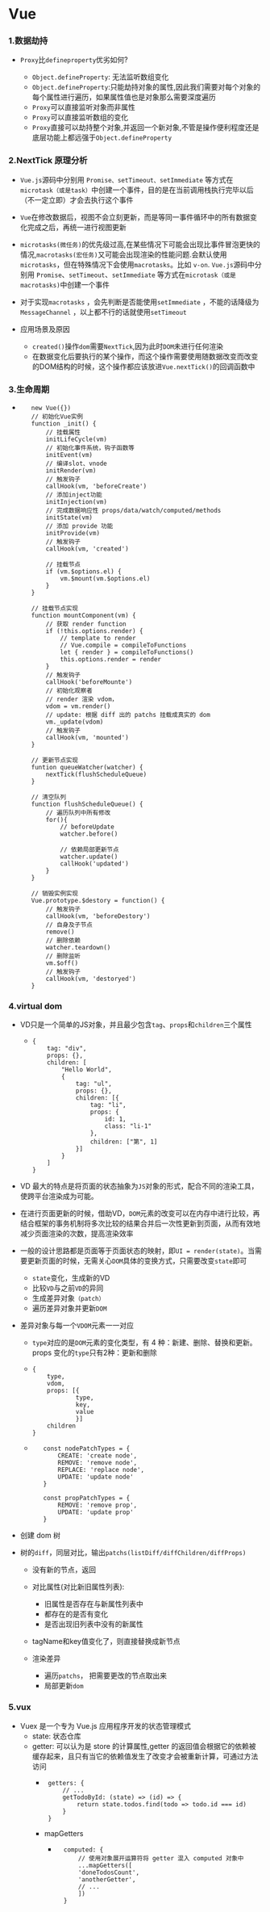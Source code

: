# Vue

### 1.数据劫持
   - `Proxy`比`defineproperty`优劣如何?

      - `Object.defineProperty`: 无法监听数组变化
      - `Object.defineProperty`:只能劫持对象的属性,因此我们需要对每个对象的每个属性进行遍历，如果属性值也是对象那么需要深度遍历
      - `Proxy`可以直接监听对象而非属性
      - `Proxy`可以直接监听数组的变化
      - `Proxy`直接可以劫持整个对象,并返回一个新对象,不管是操作便利程度还是底层功能上都远强于`Object.defineProperty`

### 2.NextTick 原理分析

   - `Vue.js`源码中分别用 `Promise、setTimeout、setImmediate` 等方式在 `microtask（或是task）`中创建一个事件，目的是在当前调用栈执行完毕以后（不一定立即）才会去执行这个事件

   - `Vue`在修改数据后，视图不会立刻更新，而是等同一事件循环中的所有数据变化完成之后，再统一进行视图更新
   - `microtasks(微任务)`的优先级过高,在某些情况下可能会出现比事件冒泡更快的情况,`macrotasks(宏任务)`又可能会出现渲染的性能问题.会默认使用`microtasks`，但在特殊情况下会使用`macrotasks`。比如 `v-on`. `Vue.js`源码中分别用 `Promise`、`setTimeout`、`setImmediate` 等方式在`microtask（或是macrotasks)`中创建一个事件
   - 对于实现`macrotasks` ，会先判断是否能使用`setImmediate` ，不能的话降级为 `MessageChannel` ，以上都不行的话就使用`setTimeout`
   - 应用场景及原因
      - `created()`操作`dom`需要`NextTick`,因为此时`DOM`未进行任何渲染
      - 在数据变化后要执行的某个操作，而这个操作需要使用随数据改变而改变的DOM结构的时候，这个操作都应该放进`Vue.nextTick()`的回调函数中

### 3.生命周期

   - ```
        new Vue({})
        // 初始化Vue实例
        function _init() {
            // 挂载属性
            initLifeCycle(vm) 
            // 初始化事件系统，钩子函数等
            initEvent(vm) 
            // 编译slot、vnode
            initRender(vm) 
            // 触发钩子
            callHook(vm, 'beforeCreate')
            // 添加inject功能
            initInjection(vm)
            // 完成数据响应性 props/data/watch/computed/methods
            initState(vm)
            // 添加 provide 功能
            initProvide(vm)
            // 触发钩子
            callHook(vm, 'created')
                
            // 挂载节点
            if (vm.$options.el) {
                vm.$mount(vm.$options.el)
            }
        }

        // 挂载节点实现
        function mountComponent(vm) {
            // 获取 render function
            if (!this.options.render) {
                // template to render
                // Vue.compile = compileToFunctions
                let { render } = compileToFunctions() 
                this.options.render = render
            }
            // 触发钩子
            callHook('beforeMounte')
            // 初始化观察者
            // render 渲染 vdom， 
            vdom = vm.render()
            // update: 根据 diff 出的 patchs 挂载成真实的 dom 
            vm._update(vdom)
            // 触发钩子  
            callHook(vm, 'mounted')
        }

        // 更新节点实现
        funtion queueWatcher(watcher) {
            nextTick(flushScheduleQueue)
        }

        // 清空队列
        function flushScheduleQueue() {
            // 遍历队列中所有修改
            for(){
                // beforeUpdate
                watcher.before()
                
                // 依赖局部更新节点
                watcher.update() 
                callHook('updated')
            }
        }

        // 销毁实例实现
        Vue.prototype.$destory = function() {
            // 触发钩子
            callHook(vm, 'beforeDestory')
            // 自身及子节点
            remove() 
            // 删除依赖
            watcher.teardown() 
            // 删除监听
            vm.$off() 
            // 触发钩子
            callHook(vm, 'destoryed')
        }
     ```

### 4.virtual dom

   - VD只是一个简单的JS对象，并且最少包含`tag`、`props`和`children`三个属性
      - ```
        {
            tag: "div",
            props: {},
            children: [
                "Hello World", 
                {
                    tag: "ul",
                    props: {},
                    children: [{
                        tag: "li",
                        props: {
                            id: 1,
                            class: "li-1"
                        },
                        children: ["第", 1]
                    }]
                }
            ]
        }
        ```
   - VD 最大的特点是将页面的状态抽象为`JS`对象的形式，配合不同的渲染工具，使跨平台渲染成为可能。
   - 在进行页面更新的时候，借助VD，`DOM`元素的改变可以在内存中进行比较，再结合框架的事务机制将多次比较的结果合并后一次性更新到页面，从而有效地减少页面渲染的次数，提高渲染效率
   - 一般的设计思路都是页面等于页面状态的映射，即`UI = render(state)`。当需要更新页面的时候，无需关心`DOM`具体的变换方式，只需要改变`state`即可
      - `state`变化，生成新的VD
      - 比较`VD`与之前`VD`的异同
      - 生成差异对象`（patch）`
      - 遍历差异对象并更新`DOM`

   - 差异对象与每一个`VDOM`元素一一对应
      - `type`对应的是`DOM`元素的变化类型，有 4 种：新建、删除、替换和更新。props 变化的`type`只有2种：更新和删除
      - ```
        {
            type,
            vdom,
            props: [{
                    type,
                    key,
                    value 
                    }]
            children
        }
        ```
       - ```
            const nodePatchTypes = {
                CREATE: 'create node',
                REMOVE: 'remove node',
                REPLACE: 'replace node',
                UPDATE: 'update node'
            }

            const propPatchTypes = {
                REMOVE: 'remove prop',
                UPDATE: 'update prop'
            }
         ```
   - 创建 dom 树
   - 树的`diff`，同层对比，输出`patchs(listDiff/diffChildren/diffProps)`

      - 没有新的节点，返回

      - 对比属性(对比新旧属性列表):
         - 旧属性是否存在与新属性列表中
         - 都存在的是否有变化
         - 是否出现旧列表中没有的新属性

      - tagName和key值变化了，则直接替换成新节点

      - 渲染差异
         - 遍历`patchs`， 把需要更改的节点取出来
         - 局部更新`dom`

### 5.vux

   - Vuex 是一个专为 Vue.js 应用程序开发的状态管理模式
      - state: 状态仓库
      - getter: 可以认为是 store 的计算属性,getter 的返回值会根据它的依赖被缓存起来，且只有当它的依赖值发生了改变才会被重新计算，可通过方法访问
         - ```
            getters: {
                // ...
                getTodoById: (state) => (id) => {
                    return state.todos.find(todo => todo.id === id)
                }
            }
           ```
         - mapGetters
            - ```
                computed: {
                    // 使用对象展开运算符将 getter 混入 computed 对象中
                    ...mapGetters([
                    'doneTodosCount',
                    'anotherGetter',
                    // ...
                    ])
                }
              ```







